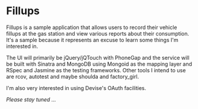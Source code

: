 # Fillups

Fillups is a sample application that allows users to record their vehicle fillups at the gas station and view various reports about their consumption. It's a sample because it represents an excuse to learn some things I'm interested in.

The UI will primarily be jQuery/jQTouch with PhoneGap and the service will be built with Sinatra and MongoDB using Mongoid as the mapping layer and RSpec and Jasmine as the testing frameworks. Other tools I intend to use are rcov, autotest and maybe shoulda and factory_girl.

I'm also very interested in using Devise's OAuth facilities.

_Please stay tuned ..._